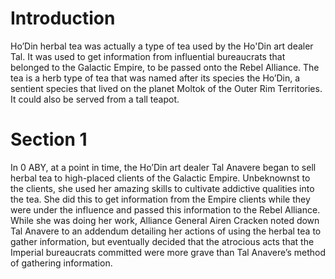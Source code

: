 # Introduction

Ho’Din herbal tea was actually a type of tea used by the Ho'Din art dealer Tal.
It was used to get information from influential bureaucrats that belonged to the Galactic Empire, to be passed onto the Rebel Alliance.
The tea is a herb type of tea that was named after its species the Ho’Din, a sentient species that lived on the planet Moltok of the Outer Rim Territories.
It could also be served from a tall teapot.

# Section 1

In 0 ABY, at a point in time, the Ho’Din art dealer Tal Anavere began to sell herbal tea to high-placed clients of the Galactic Empire.
Unbeknownst to the clients, she used her amazing skills to cultivate addictive qualities into the tea.
She did this to get information from the Empire clients while they were under the influence and passed this information to the Rebel Alliance.
While she was doing her work, Alliance General Airen Cracken noted down Tal Anavere to an addendum detailing her actions of using the herbal tea to gather information, but eventually decided that the atrocious acts that the Imperial bureaucrats committed were more grave than Tal Anavere’s method of gathering information.
